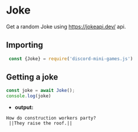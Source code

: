 # Joke
Get a random Joke using <https://jokeapi.dev/> api.

## Importing

```js
 const {Joke} = require('discord-mini-games.js')
```
## Getting a joke

```js
const joke = await Joke();
console.log(joke)
```
 - **output:**

```
How do construction workers party?
 ||They raise the roof.||
 
```